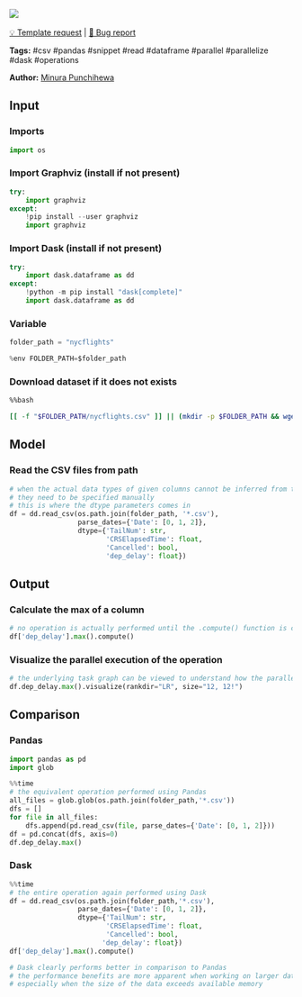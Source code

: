 <a href="https://app.naas.ai/user-redirect/naas/downloader?url=https://raw.githubusercontent.com/jupyter-naas/awesome-notebooks/master/Dask/Dask_parallelize_operations_on_multiple_csvs.ipynb" target="_parent"><img src="https://naasai-public.s3.eu-west-3.amazonaws.com/open_in_naas.svg"/></a><br><br><a href="https://github.com/jupyter-naas/awesome-notebooks/issues/new?assignees=&labels=&template=template-request.md&title=Tool+-+Action+of+the+notebook+">💡 Template request</a> | <a href="https://github.com/jupyter-naas/awesome-notebooks/issues/new?assignees=&labels=&template=bug_report.md&title=Dask+-+Parallelize+operations+on+multiple+csvs:+Error+short+description">🚨 Bug report</a>

**Tags:** #csv #pandas #snippet #read #dataframe #parallel #parallelize #dask #operations

**Author:** [Minura Punchihewa](https://www.linkedin.com/in/minurapunchihewa/)

## Input

### Imports


```python
import os
```

### Import Graphviz (install if not present)


```python
try:
    import graphviz
except:
    !pip install --user graphviz
    import graphviz
```

### Import Dask (install if not present)


```python
try:
    import dask.dataframe as dd
except:
    !python -m pip install "dask[complete]"
    import dask.dataframe as dd
```

### Variable


```python
folder_path = "nycflights"

%env FOLDER_PATH=$folder_path
```

### Download dataset if it does not exists


```bash
%%bash

[[ -f "$FOLDER_PATH/nycflights.csv" ]] || (mkdir -p $FOLDER_PATH && wget -O $FOLDER_PATH/nycflights.csv  https://github.com/vaibhavwalvekar/NYC-Flights-2013-Dataset-Analysis/raw/master/flights.csv )
```

## Model

### Read the CSV files from path


```python
# when the actual data types of given columns cannot be inferred from the first few examples
# they need to be specified manually
# this is where the dtype parameters comes in
df = dd.read_csv(os.path.join(folder_path, '*.csv'), 
                 parse_dates={'Date': [0, 1, 2]},
                 dtype={'TailNum': str,
                        'CRSElapsedTime': float,
                        'Cancelled': bool,
                        'dep_delay': float})
```

## Output

### Calculate the max of a column


```python
# no operation is actually performed until the .compute() function is called
df['dep_delay'].max().compute()
```

### Visualize the parallel execution of the operation


```python
# the underlying task graph can be viewed to understand how the parallel execution takes place
df.dep_delay.max().visualize(rankdir="LR", size="12, 12!")
```

## Comparison

### Pandas


```python
import pandas as pd
import glob
```


```python
%%time
# the equivalent operation performed using Pandas
all_files = glob.glob(os.path.join(folder_path,'*.csv'))
dfs = []
for file in all_files:
    dfs.append(pd.read_csv(file, parse_dates={'Date': [0, 1, 2]}))
df = pd.concat(dfs, axis=0)
df.dep_delay.max()
```

### Dask


```python
%%time
# the entire operation again performed using Dask
df = dd.read_csv(os.path.join(folder_path,'*.csv'), 
                 parse_dates={'Date': [0, 1, 2]},
                 dtype={'TailNum': str,
                        'CRSElapsedTime': float,
                        'Cancelled': bool,
                       'dep_delay': float})
df['dep_delay'].max().compute()

# Dask clearly performs better in comparison to Pandas
# the performance benefits are more apparent when working on larger datasets
# especially when the size of the data exceeds available memory
```


```python

```
